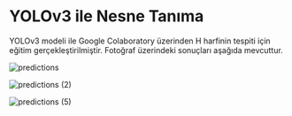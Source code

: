 # YOLOv3 ile Nesne Tanıma
YOLOv3 modeli ile Google Colaboratory üzerinden H harfinin tespiti için eğitim gerçekleştirilmiştir. Fotoğraf üzerindeki sonuçları aşağıda mevcuttur.

![predictions](https://github.com/sevvalkapcak/YOLOv3-ile-Nesne-Tanima/assets/73191933/b4fde7cd-d74f-44cc-8f55-a7d5f9546cad)

![predictions (2)](https://github.com/sevvalkapcak/YOLOv3-ile-Nesne-Tanima/assets/73191933/767dbc89-6d5f-4ff6-b685-acfb19927cb2)

![predictions (5)](https://github.com/sevvalkapcak/YOLOv3-ile-Nesne-Tanima/assets/73191933/4683cced-c876-4402-9b9c-5fce10aa8dd1)
